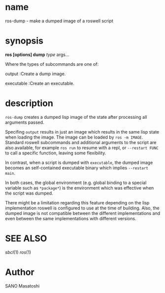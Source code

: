# name

ros-dump - make a dumped image of a roswell script

# synopsis

**ros [options] dump** *type* args...

Where the types of subcommands are one of:

output
:Create a dump image.

executable
:Create an executable.

# description

`ros-dump` creates a dumped lisp image of the state after processing all
arguments passed.

Specifing `output` results in just an image which results in the same lisp
state when loading the image. The image can be loaded by `ros -m
IMAGE`. Standard roswell subcommands and additional arguments to the script
are also available, for example `ros run` to resume with a repl, or
`--restart FUNC` to call a specific function, leaving some flexibility.

In contrast, when a script is dumped with `executable`, the dumped image
becomes an self-contained executable binary which implies `--restart main`.

In both cases, the global environment (e.g. global binding to a special
variable such as `*package*`) is the environment which was effective when
the script was dumped.

There might be a limitation regarding this feature depending on the lisp
implementation roswell is configured to use at the time of building.  Also,
the dumped image is not compatible between the different implementations
and even between the same implementations with different versions.

<!-- # options -->
<!--  -->
<!-- # Environmental Variables -->

# SEE ALSO
_sbcl_(1) _ros_(1)

# Author

SANO Masatoshi
